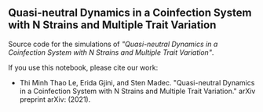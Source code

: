 ## Quasi-neutral Dynamics in a Coinfection System with N Strains and Multiple Trait Variation

Source code for the simulations of _"Quasi-neutral Dynamics in a Coinfection System with N Strains and Multiple Trait Variation"_.

If you use this notebook, please cite our work:

- Thi Minh Thao Le, Erida Gjini, and Sten Madec. "Quasi-neutral Dynamics in a Coinfection System with N Strains and Multiple Trait Variation." arXiv preprint arXiv: (2021).

